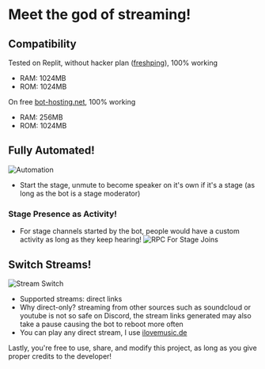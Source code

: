 # Meet the god of streaming!
## Compatibility
Tested on Replit, without hacker plan ([freshping](https://freshping.io/)), 100% working
* RAM: 1024MB
* ROM: 1024MB

On free [bot-hosting.net](https://bot-hosting.net/), 100% working
* RAM: 256MB
* ROM: 1024MB

## Fully Automated!
![Automation](https://cdn.discordapp.com/attachments/926364390062686238/1020587036136177684/auto.gif)
* Start the stage, unmute to become speaker on it's own if it's a stage (as long as the bot is a stage moderator)

### Stage Presence as Activity!
* For stage channels started by the bot, people would have a custom activity as long as they keep hearing!
![RPC For Stage Joins](https://cdn.discordapp.com/attachments/926364390062686238/1020584064731852800/Screenshot_2022-09-17_120613.png)


## Switch Streams!
![Stream Switch](https://cdn.discordapp.com/attachments/926364390062686238/1020586194888835082/stream.gif)
* Supported streams: direct links
* Why direct-only? streaming from other sources such as soundcloud or youtube is not so safe on Discord, the stream links generated may also take a pause causing the bot to reboot more often
* You can play any direct stream, I use [ilovemusic.de](https://ilovemusic.de/streams/)

Lastly, you're free to use, share, and modify this project, as long as you give proper credits to the developer!
